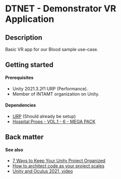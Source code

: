# DTNET - Demonstrator VR Application

## Description

Basic VR app for our Blood sample use-case.

## Getting started

#### Prerequisites

- Unity 2021.3.2f1 URP (Performance).
- Member of INTAMT organization on Unity.

#### Dependencies

- [URP](https://medium.com/nerd-for-tech/how-to-upgrade-to-unitys-universal-render-pipeline-f1145b29040d) (Should already be setup)
- [Hospital Props - VOL.1 - 6 - MEGA PACK](https://assetstore.unity.com/packages/3d/props/hospital-props-vol-1-6-mega-pack-178128)

## Back matter

#### See also

- [7 Ways to Keep Your Unity Project Organized](https://blog.theknightsofunity.com/7-ways-keep-unity-project-organized/)
- [How to architect code as your project scales](https://unity.com/how-to/how-architect-code-your-project-scales)
- [Unity and Oculus 2021, video](https://www.youtube.com/watch?v=yxMzAw2Sg5w&t=1084s&ab_channel=JustinPBarnett)

